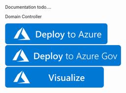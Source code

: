 Documentation todo....

Domain Controller

[![Deploy To Azure](https://raw.githubusercontent.com/ruandersMSFT/PowerStig/dev-ARMTemplates/examples/images/deploytoazure.svg?sanitize=true)](https://portal.azure.com/#create/Microsoft.Template/uri/https%3A%2F%2Fraw.githubusercontent.com%2FruandersMSFT%2FPowerStig%2Fdev-ARMTemplates%2Fexamples%2FDomainController%2Fazuredeploy.json)
[![Deploy To Azure US Gov](https://raw.githubusercontent.com/ruandersMSFT/PowerStig/dev-ARMTemplates/examples/images/deploytoazuregov.svg?sanitize=true)](https://portal.azure.us/#create/Microsoft.Template/uri/https%3A%2F%2Fraw.githubusercontent.com%2FruandersMSFT%2FPowerStig%2Fdev-ARMTemplates%2Fexamples%2FDomainController%2Fazuredeploy.json)
[![Visualize](https://raw.githubusercontent.com/ruandersMSFT/PowerStig/dev-ARMTemplates/examples/images/visualizebutton.svg?sanitize=true)](http://armviz.io/#/?load=https%3A%2F%2Fraw.githubusercontent.com%2FruandersMSFT%2FPowerStig%2Fdev-ARMTemplates%2Fexamples%2FDomainController%2Fazuredeploy.json)
